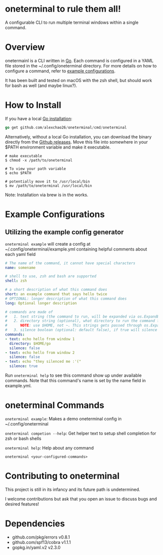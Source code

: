 # oneterminal to rule them all!

A configurable CLI to run multiple terminal windows within a single command.

# Overview

onetermainl is a CLI written in [Go](https://golang.org/). Each command is configured in a YAML file stored in the ~/.config/oneterminal directory. For more details on how to configure a command, refer to [example configurations](#example-configurations).

It has been built and tested on macOS with the zsh shell, but should work for bash as well (and maybe linux?).


# How to Install

If you have a local [Go installation](https://golang.org/doc/install):
```go
go get github.com/alexchao26/oneterminal/cmd/oneterminal
```

Alternatively, without a local Go installation, you can download the binary directly from the [Github releases](https://github.com/alexchao26/oneterminal/releases).
Move this file into somewhere in your $PATH environment variable and make it executable.
```shell
# make executable
$ chmod -x /path/to/oneterminal

# To view your path variable
$ echo $PATH

# potentially move it to /usr/local/bin
$ mv /path/to/oneterminal /usr/local/bin
```

Note: Installation via brew is in the works.


# Example Configurations

## Utilizing the example config generator
`oneterminal example` will create a config at ~/.config/oneterminal/example.yml containing helpful comments about each yaml field
```yaml
# The name of the command, it cannot have special characters
name: somename

# shell to use, zsh and bash are supported
shell: zsh

# a short description of what this command does
short: an example command that says hello twice
# OPTIONAL: longer description of what this command does
long: Optional longer description

# commands are made of
#   1. text string (the command to run, will be expanded via os.ExpandEnv)
#   2. directory string (optional), what directory to run the command from
#      NOTE: use $HOME, not ~. This strings gets passed through os.ExpandEnv
#   3. silence boolean (optional: default false), if true will silence that command's output
commands:
- text: echo hello from window 1
  directory: $HOME/go
  silence: false
- text: echo hello from window 2
  silence: false
- text: echo "they silenced me :'("
  silence: true
```

Run `oneterminal help` to see this command show up under available commands. Note that this command's name is set by the name field in example.yml.

# oneterminal Commands

`oneterminal example`: Makes a demo oneterminal config in ~/.config/oneterminal

`oneterminal competion --help`: Get helper text to setup shell completion for zsh or bash shells

`oneterminal help`: Help about any command

`oneterminal <your-configured-commands>`

# Contributing to oneterminal

This project is still in its infancy and its future path is undetermined.

I welcome contributions but ask that you open an issue to discuss bugs and desired features!

# Dependencies

- github.com/pkg/errors v0.8.1
- github.com/spf13/cobra v1.1.1
- gopkg.in/yaml.v2 v2.3.0
